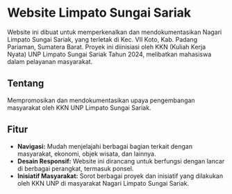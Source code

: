 # Website Limpato Sungai Sariak

Website ini dibuat untuk memperkenalkan dan mendokumentasikan Nagari Limpato Sungai Sariak, yang terletak di Kec. VII Koto, Kab. Padang Pariaman, Sumatera Barat. Proyek ini diinisiasi oleh KKN (Kuliah Kerja Nyata) UNP Limpato Sungai Sariak Tahun 2024, melibatkan mahasiswa dalam pelayanan masyarakat.

## Tentang

Mempromosikan dan mendokumentasikan upaya pengembangan masyarakat oleh KKN UNP Limpato Sungai Sariak.

## Fitur

- **Navigasi:** Mudah menjelajahi berbagai bagian terkait dengan masyarakat, ekonomi, objek wisata, dan lainnya.
- **Desain Responsif:** Website ini dirancang untuk berfungsi dengan lancar di berbagai perangkat, termasuk ponsel.
- **Inisiatif Masyarakat:** Sorot berbagai proyek dan inisiatif yang dilakukan oleh KKN UNP di masyarakat Nagari Limpato Sungai Sariak.


